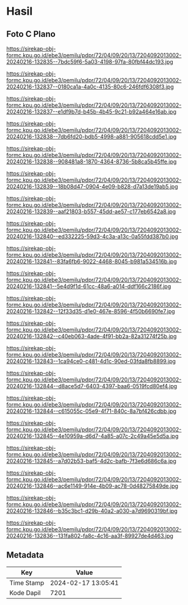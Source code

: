 # Hasil

## Foto C Plano

https://sirekap-obj-formc.kpu.go.id/ebe3/pemilu/pdpr/72/04/09/20/13/7204092013002-20240216-132835--7bdc59f6-5a03-4198-97fa-80fbf44dc193.jpg

https://sirekap-obj-formc.kpu.go.id/ebe3/pemilu/pdpr/72/04/09/20/13/7204092013002-20240216-132837--0180ca1a-4a0c-4135-80c6-246fdf6308f3.jpg

https://sirekap-obj-formc.kpu.go.id/ebe3/pemilu/pdpr/72/04/09/20/13/7204092013002-20240216-132837--e1df9b7d-b45b-4b45-9c21-b92a464e16ab.jpg

https://sirekap-obj-formc.kpu.go.id/ebe3/pemilu/pdpr/72/04/09/20/13/7204092013002-20240216-132838--7db6fd20-bdb5-4998-a881-905618cdd5e1.jpg

https://sirekap-obj-formc.kpu.go.id/ebe3/pemilu/pdpr/72/04/09/20/13/7204092013002-20240216-132838--908481a8-1870-4364-8736-5b8ca5b45ffe.jpg

https://sirekap-obj-formc.kpu.go.id/ebe3/pemilu/pdpr/72/04/09/20/13/7204092013002-20240216-132839--18b08d47-0904-4e09-b828-d7a13de19ab5.jpg

https://sirekap-obj-formc.kpu.go.id/ebe3/pemilu/pdpr/72/04/09/20/13/7204092013002-20240216-132839--aaf21803-b557-45dd-ae57-c177eb6542a8.jpg

https://sirekap-obj-formc.kpu.go.id/ebe3/pemilu/pdpr/72/04/09/20/13/7204092013002-20240216-132840--ed332225-59d3-4c3a-a13c-0a55fdd387b0.jpg

https://sirekap-obj-formc.kpu.go.id/ebe3/pemilu/pdpr/72/04/09/20/13/7204092013002-20240216-132841--83fa6fb6-9022-4468-8045-b981a534516b.jpg

https://sirekap-obj-formc.kpu.go.id/ebe3/pemilu/pdpr/72/04/09/20/13/7204092013002-20240216-132841--5e4d9f1d-61cc-48a6-a014-ddf166c2186f.jpg

https://sirekap-obj-formc.kpu.go.id/ebe3/pemilu/pdpr/72/04/09/20/13/7204092013002-20240216-132842--12f33d35-d1e0-467e-8596-4f50b6690fe7.jpg

https://sirekap-obj-formc.kpu.go.id/ebe3/pemilu/pdpr/72/04/09/20/13/7204092013002-20240216-132842--c40eb063-4ade-4f91-bb2a-82a31274f25b.jpg

https://sirekap-obj-formc.kpu.go.id/ebe3/pemilu/pdpr/72/04/09/20/13/7204092013002-20240216-132843--1ca94ce0-c481-4d1c-90ed-03fda8fb8899.jpg

https://sirekap-obj-formc.kpu.go.id/ebe3/pemilu/pdpr/72/04/09/20/13/7204092013002-20240216-132844--d8ace5d7-6403-4397-baa6-0519fcd80ef4.jpg

https://sirekap-obj-formc.kpu.go.id/ebe3/pemilu/pdpr/72/04/09/20/13/7204092013002-20240216-132844--c615055c-05e9-4f71-840c-8a7bf426cdbb.jpg

https://sirekap-obj-formc.kpu.go.id/ebe3/pemilu/pdpr/72/04/09/20/13/7204092013002-20240216-132845--4e10959a-d6d7-4a85-a07c-2c49a45e5d5a.jpg

https://sirekap-obj-formc.kpu.go.id/ebe3/pemilu/pdpr/72/04/09/20/13/7204092013002-20240216-132845--a7d02b53-baf5-4d2c-bafb-7f3e6d686c6a.jpg

https://sirekap-obj-formc.kpu.go.id/ebe3/pemilu/pdpr/72/04/09/20/13/7204092013002-20240216-132846--ac6e1149-914e-4b09-ac78-0d48275849de.jpg

https://sirekap-obj-formc.kpu.go.id/ebe3/pemilu/pdpr/72/04/09/20/13/7204092013002-20240216-132846--b35c3bc1-d29b-40a2-a030-a7d9690319bf.jpg

https://sirekap-obj-formc.kpu.go.id/ebe3/pemilu/pdpr/72/04/09/20/13/7204092013002-20240216-132836--131fa802-fa8c-4c16-aa3f-89927de4d463.jpg


## Metadata

| Key        | Value               |
| ---------- | ------------------- |
| Time Stamp | 2024-02-17 13:05:41 |
| Kode Dapil | 7201                |



